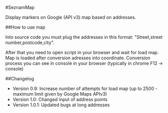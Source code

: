 #SeznamMap

Display markers on Google (API v3) map based on addresses.

##How to use map

Into source code you must plug the addresses in this format: "Street,street number,postcode,city".

After that you need to open script in your browser and wait for load map. Map is loaded after conversion adresses into coordinate. Conversion process you can see in console in your browser (typically in chrome F12 -> console)

##Changelog

* Version 0.9: Increase number of attempts for load map (up to 2500 - maximum limit given by Google Maps APIv3)
* Version 1.0: Changed input of address points
* Version 1.0.1: Updated bugs at long addresses
